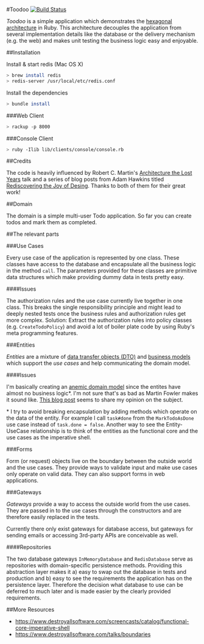 #Toodoo [![Build Status](https://travis-ci.org/timhabermaas/toodoo.svg?branch=travis-ci)](https://travis-ci.org/timhabermaas/toodoo)

*Toodoo* is a simple application which demonstrates the [hexagonal architecture](http://alistair.cockburn.us/Hexagonal+architecture) in Ruby. This architecture decouples the application from several implementation details like the database or the delivery mechanism (e.g. the web) and makes unit testing the business logic easy and enjoyable.

##Installation

Install & start redis (Mac OS X)

```Bash
> brew install redis
> redis-server /usr/local/etc/redis.conf
```

Install the dependencies

```Bash
> bundle install
```

###Web Client

```Bash
> rackup -p 8000
```

###Console Client

```Bash
> ruby -Ilib lib/clients/console/console.rb
```

##Credits

The code is heavily influenced by Robert C. Martin's [Architecture the Lost Years](https://www.youtube.com/watch?v=WpkDN78P884) talk and a series of blog posts from Adam Hawkins titled [Rediscovering the Joy of Desing](http://hawkins.io/2014/01/rediscovering-the-joy-of-design/). Thanks to both of them for their great work!

##Domain

The domain is a simple multi-user Todo application. So far you can create todos and mark them as completed.

##The relevant parts

###Use Cases

Every use case of the application is represented by one class. These classes have access to the database and encapsulate all the business logic in the method `call`. The parameters provided for these classes are primitive data structures which make providing dummy data in tests pretty easy.

####Issues

The authorization rules and the use case currently live together in one class. This breaks the single responsibility principle and might lead to deeply nested tests once the business rules and authorization rules get more complex. Solution: Extract the authorization rules into policy classes (e.g. `CreateTodoPolicy`) and avoid a lot of boiler plate code by using Ruby's meta programming features.

###Entities

*Entities* are a mixture of [data transfer objects (DTO)](http://en.wikipedia.org/wiki/Data_transfer_object) and [business models](http://martinfowler.com/eaaCatalog/domainModel.html) which support the *use cases* and help communicating the domain model.

####Issues

I'm basically creating an [anemic domain model](http://www.martinfowler.com/bliki/AnemicDomainModel.html) since the entites have almost no business logic\*. I'm not sure that's as bad as Martin Fowler makes it sound like. [This blog post](http://blog.inf.ed.ac.uk/sapm/2014/02/04/the-anaemic-domain-model-is-no-anti-pattern-its-a-solid-design/) seems to share my opinion on the subject.

\* I try to avoid breaking encapsulation by adding methods which operate on the data of the entity. For example I call `task#done` from the `MarkTodoAsDone` use case instead of `task.done = false`. Another way to see the Entity-UseCase relationship is to think of the entities as the functional core and the use cases as the imperative shell.

###Forms

Form (or request) objects live on the boundary between the outside world and the use cases. They provide ways to validate input and make use cases only operate on valid data. They can also support forms in web applications.

###Gateways

*Gateways* provide a way to access the outside world from the use cases. They are passed in to the use cases through the constructors and are therefore easily replaced in the tests.

Currently there only exist gateways for database access, but gateways for sending emails or accessing 3rd-party APIs are conceivable as well.

####Repositories

The two database gateways `InMemoryDatabase` and `RedisDatabase` serve as repositories with domain-specific persistence methods. Providing this abstraction layer makes it a) easy to swap out the database in tests and production and b) easy to see the requirements the application has on the persistence layer. Therefore the decision what database to use can be deferred to much later and is made easier by the clearly provided requirements.

##More Resources

* https://www.destroyallsoftware.com/screencasts/catalog/functional-core-imperative-shell
* https://www.destroyallsoftware.com/talks/boundaries
